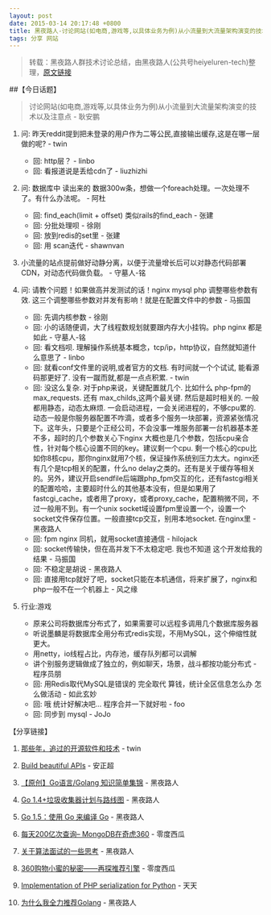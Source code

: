 ```yaml
---
layout: post
date: 2015-03-14 20:17:48 +0800
title: 黑夜路人-讨论网站(如电商,游戏等,以具体业务为例)从小流量到大流量架构演变的技术以及注意点
tags: 分享 网站
---
```


> 转载：黑夜路人群技术讨论总结，由黑夜路人(公共号heiyeluren-tech)整理，[原文链接](http://mp.weixin.qq.com/s?__biz=MzA3MDA2MjE2OQ==&mid=205575944&idx=1&sn=e19cb9f0dfd8509bb93f3451f38c23fc&scene=1&from=groupmessage&isappinstalled=0#rd)

##【今日话题】

> 讨论网站(如电商,游戏等,以具体业务为例)从小流量到大流量架构演变的技术以及注意点 - 耿安鹏

1. 问: 昨天reddit提到把未登录的用户作为二等公民,直接输出缓存,这是在哪一层做的呢? - twin
	- 回: http层？ - linbo
	- 回: 看报道说是丢给cdn了 - liuzhizhi

2. 问: 数据库中 读出来的 数据300w条，想做一个foreach处理。一次处理不了。有什么办法呢。 - 阿杜
	- 回: find_each(limit + offset) 类似rails的find_each - 张建
	- 回: 分批处理呗 - 徐刚
	- 回: 放到redis的set里 - 张建
	- 回: 用 scan迭代 - shawnvan

3. 小流量的站点提前做好动静分离，以便于流量增长后可以对静态代码部署CDN，对动态代码做负载。 - 守墓人-铭

4. 问: 请教个问题！如果做高并发测试的话！nginx   mysql  php  调整哪些参数有效. 这三个调整哪些参数对并发有影响！就是在配置文件中的参数 - 马振国
	- 回: 先调内核参数 - 徐刚
	- 回: 小的话随便调，大了线程数规划就要跟内存大小挂钩。php nginx 都是如此 - 守墓人-铭
	- 回: 看文档呗. 理解操作系统基本概念，tcp/ip，http协议，自然就知道什么意思了 - linbo
	- 回: 就看conf文件里的说明,或者官方的文档. 有时间就一个个试试, 能看源码那更好了. 没有一蹴而就,都是一点点积累. - twin
	- 回: 没这么复杂. 对于php来说，关键配置就几个. 比如什么 php-fpm的  max_requests. 还有 max_childs,这两个最关键. 然后是超时相关的. 一般都用静态，动态太麻烦. 一会启动进程，一会关闭进程的，不够cpu累的.动态一般是你服务器配置不咋滴，或者多个服务一块部署，资源紧张情况下。这年头，只要是个正经公司，不会没事一堆服务部署一台机器基本差不多，超时的几个参数关心下nginx 大概也是几个参数，包括cpu亲合性，针对每个核心设置不同的key。建议剩一个cpu. 剩一个核心的cpu比如你8核cpu，那你nginx就用7个核，保证操作系统别压力太大。nginx还有几个是tcp相关的配置，什么no delay之类的。还有是关于缓存等相关的。另外，建议开启sendfile后端跟php_fpm交互的化，还有fastcgi相关的配置哈哈，主要超时什么的其他基本没有，但是如果用了fastcgi_cache，或者用了proxy，或者proxy_cache，配置稍微不同，不过一般用不到。有一个unix socket域设置fpm里设置一个，设置一个socket文件保存位置。一般直接tcp交互，别用本地socket. 在nginx里 - 黑夜路人
	- 回: fpm nginx 同机，就用socket直接通信 - hilojack
	- 回: socket传输快，但在高并发下不太稳定吧. 我也不知道  这个开发给我的结果 - 马振国
	- 回: 不稳定是胡说 - 黑夜路人
	- 回: 直接用tcp就好了吧，socket只能在本机通信，将来扩展了，nginx和php一般不在一个机器上 - 风之缘

5. 行业:游戏
	- 原来公司将数据库分布式了，如果需要可以远程多调用几个数据库服务器
	- 听说墨麟是将数据库全用分布式redis实现，不用MySQL，这个伸缩性就更大。
	- 用netty，io线程占比，内存池，缓存队列都可以调解
	- 讲个别服务逻辑做成了独立的，例如聊天，场景，战斗都按功能分布式 - 程序员朋
	- 回: 用Redis取代MySQL是错误的 完全取代 算钱，统计全区信息怎么办 怎么做活动 - 如此玄妙
	- 回: 哦 统计好解决吧… 程序合并一下就好啦 - foo
	- 回: 同步到 mysql - JoJo

【分享链接】

1. [那些年，追过的开源软件和技术](http://daily.zhihu.com/story/4577334) - twin

2. [Build beautiful APIs](http://apiary.io/) - 安正超

3. [【原创】Go语言/Golang 知识简单集锦](http://blog.csdn.net/heiyeshuwu/article/details/44223223) - 黑夜路人

4. [Go 1.4+垃圾收集器计划与路线图](http://www.infoq.com/cn/news/2014/08/go-garbage-collector-plan) - 黑夜路人

5. [Go 1.5：使用 Go 来编译 Go](http://www.infoq.com/cn/news/2015/01/golang-15-bootstrapped/) - 黑夜路人

6. [每天200亿次查询– MongoDB在奇虎360](http://mongoing.com/archives/715) - 零度西瓜

7. [关于算法面试的一些思考](http://talkpower.info/blog/algorithm.html) - 黑夜路人

8. [360购物小蜜的秘密——再探推荐引擎](http://mp.weixin.qq.com/s?__biz=MzA4MDEwMTMyMA==&mid=200380841&idx=1&sn=6a55fda1a27fd493696f55920fceb586) - 零度西瓜

9. [Implementation of PHP serialization for Python](https://code.google.com/p/serek/) - 天天

10. [为什么我全力推荐Golang](http://zhuanlan.zhihu.com/tomasen/19959647) - 黑夜路人
